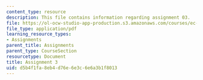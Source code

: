 ```yaml
---
content_type: resource
description: This file contains information regarding assignment 03.
file: https://ol-ocw-studio-app-production.s3.amazonaws.com/courses/ec-050-recreate-experiments-from-history-inform-the-future-from-the-past-galileo-january-iap-2010/d5b4f1fa8eb4d76e6e3c6e6a3b1f8013_MITEC_050IAP10_assn03.pdf
file_type: application/pdf
learning_resource_types:
- Assignments
parent_title: Assignments
parent_type: CourseSection
resourcetype: Document
title: Assignment 3
uid: d5b4f1fa-8eb4-d76e-6e3c-6e6a3b1f8013
---
```

